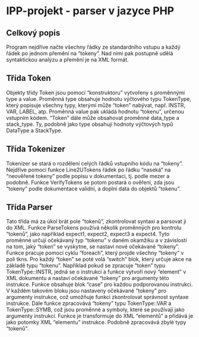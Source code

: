 # IPP-projekt - parser v jazyce PHP
## Celkový popis
Program nejdříve načte všechny řádky ze standardního vstupu a každý řádek po jednom přemění na
“tokeny”. Nad nimi pak postupně udělá syntaktickou analýzu a přemění je na XML formát.
## Třída Token
Objekty třídy Token jsou pomocí “konstruktoru” vytvořeny s proměnnými type a value.
Proměnná type obsahuje hodnotu výčtového typu TokenType, který popisuje všechny typy,
kterými může “token” nabývat, např. INSTR, VAR, LABEL, atp. Proměnná value pak ukládá
hodnotu “tokenu”, určenou vstupním kódem. “Token” dále může obsahovat proměnné data_type
a stack_type. Ty, podobně jako type obsahují hodnoty výčtových typů DataType a
StackType.
## Třída Tokenizer
Tokenizer se stará o rozdělení celých řádků vstupního kódu na “tokeny”. Nejdříve pomocí funkce
Line2UTokens řádek po řádku “naseká” na “neověřené tokeny” podle popisu v dokumentaci, tj.
podle mezer a podobně. Funkce VerifyTokens se potom postará o ověření, zda jsou “tokeny”
podle dokumentace validní, a doplní data do objektů “tokenu”.
## Třída Parser
Tato třída má za úkol brát pole “tokenů”, zkontrolovat syntaxi a parsovat ji do XML. Funkce
ParseTokens používá několik proměnných pro kontrolu “tokenů”, jako například expect1,
expect2, expect3 a expect4. Tyto proměnné určují očekávaný typ “tokenu” v daném
okamžiku a v závislosti na tom, jaký “token” se vyskytne, se nastaví nové očekávané “tokeny”.
Funkce pracuje pomocí cyklu “foreach”, který projde všechny “tokeny” v poli tkns. Pro každý
“token” se poté volá “switch” blok, který určuje akce na základě typu “tokenu”. Například pokud se
zpracuje “token” typu TokenType::INSTR, jedná se o instrukci a funkce vytvoří nový “element”
v XML dokumentu a nastaví očekávané “tokeny” pro argumenty této instrukce.
Funkce obsahuje blok “case” pro každou podporovanou instrukci. V každém takovém bloku jsou
nastaveny očekávané “tokeny” pro argumenty instrukce, což umožňuje funkci zkontrolovat správnost
syntaxe instrukce.
Dále funkce zpracovává “tokeny” typu TokenType::VAR a TokenType::SYMB, což jsou
proměnné a symboly, které se používají jako argumenty instrukcí. Funkce je transformuje do XML
“elementů” a přidává je jako potomky XML “elementu” instrukce.
Podobně zpracovává zbylé typy “tokenů”.
